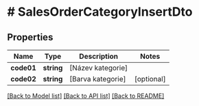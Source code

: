 # # SalesOrderCategoryInsertDto

## Properties

Name | Type | Description | Notes
------------ | ------------- | ------------- | -------------
**code01** | **string** | [Název kategorie] |
**code02** | **string** | [Barva kategorie] | [optional]

[[Back to Model list]](../../README.md#models) [[Back to API list]](../../README.md#endpoints) [[Back to README]](../../README.md)
